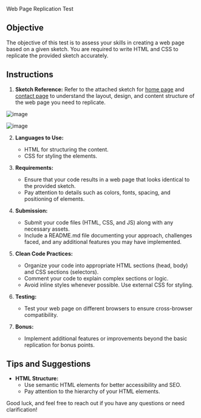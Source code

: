  Web Page Replication Test

## Objective

The objective of this test is to assess your skills in creating a web page based on a given sketch. You are required to write HTML and CSS to replicate the provided sketch accurately.

## Instructions

1. **Sketch Reference:** Refer to the attached sketch for [home page](https://www.figma.com/file/kklAynIgdD9HC1wwKaylcJ/Protfolio-wireframe?type=design&node-id=0-1&mode=design&t=NsRPG3FO1IKz4PTV-0) and [contact page](https://www.figma.com/file/kklAynIgdD9HC1wwKaylcJ/Protfolio-wireframe?type=design&node-id=12-3&mode=design&t=NsRPG3FO1IKz4PTV-0) to understand the layout, design, and content structure of the web page you need to replicate.

![image](https://github.com/0marwa0/HTML-CSS-daily-missions/assets/14044653/343a2ebe-ce20-49f7-b2e0-de374a259d5f)



![image](https://github.com/0marwa0/HTML-CSS-daily-missions/assets/14044653/4e049f1c-77ea-4145-ad8e-7265d89aa370)


2. **Languages to Use:**
   - HTML for structuring the content.
   - CSS for styling the elements.

3. **Requirements:**
   - Ensure that your code results in a web page that looks identical to the provided sketch.
   - Pay attention to details such as colors, fonts, spacing, and positioning of elements.

4. **Submission:**
   - Submit your code files (HTML, CSS, and JS) along with any necessary assets.
   - Include a README.md file documenting your approach, challenges faced, and any additional features you may have implemented.

5. **Clean Code Practices:**
   - Organize your code into appropriate HTML sections (head, body) and CSS sections (selectors).
   - Comment your code to explain complex sections or logic.
   - Avoid inline styles whenever possible. Use external CSS for styling.
 

6. **Testing:**
   - Test your web page on different browsers to ensure cross-browser compatibility.
 

7. **Bonus:**
   - Implement additional features or improvements beyond the basic replication for bonus points.

## Tips and Suggestions

- **HTML Structure:**
  - Use semantic HTML elements for better accessibility and SEO.
  - Pay attention to the hierarchy of your HTML elements.



Good luck, and feel free to reach out if you have any questions or need clarification!
